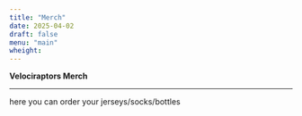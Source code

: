 ```yaml
---
title: "Merch"
date: 2025-04-02
draft: false
menu: "main"
wheight: 
---
```


**Velociraptors Merch**

---

here you can order your jerseys/socks/bottles